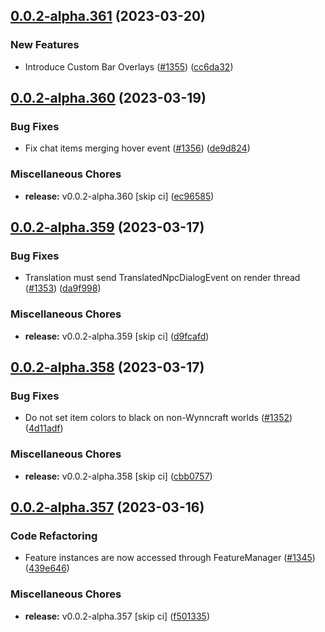 ## [0.0.2-alpha.361](https://github.com/Wynntils/Artemis/compare/v0.0.2-alpha.360...v0.0.2-alpha.361) (2023-03-20)


### New Features

* Introduce Custom Bar Overlays ([#1355](https://github.com/Wynntils/Artemis/issues/1355)) ([cc6da32](https://github.com/Wynntils/Artemis/commit/cc6da32c7ff622bebef4ab40e2a6c3d006cb2167))

## [0.0.2-alpha.360](https://github.com/Wynntils/Artemis/compare/v0.0.2-alpha.359...v0.0.2-alpha.360) (2023-03-19)


### Bug Fixes

* Fix chat items merging hover event ([#1356](https://github.com/Wynntils/Artemis/issues/1356)) ([de9d824](https://github.com/Wynntils/Artemis/commit/de9d824c566987e05324d710ad25a232b2560738))


### Miscellaneous Chores

* **release:** v0.0.2-alpha.360 [skip ci] ([ec96585](https://github.com/Wynntils/Artemis/commit/ec9658508e8e95eedffab6454ef0c5211c658ca7))

## [0.0.2-alpha.359](https://github.com/Wynntils/Artemis/compare/v0.0.2-alpha.358...v0.0.2-alpha.359) (2023-03-17)


### Bug Fixes

* Translation must send TranslatedNpcDialogEvent on render thread ([#1353](https://github.com/Wynntils/Artemis/issues/1353)) ([da9f998](https://github.com/Wynntils/Artemis/commit/da9f998742eb7248d9b83cd079a85fa4b8d1ceaa))


### Miscellaneous Chores

* **release:** v0.0.2-alpha.359 [skip ci] ([d9fcafd](https://github.com/Wynntils/Artemis/commit/d9fcafdf4c888bcef608a941d896f4d58551a992))

## [0.0.2-alpha.358](https://github.com/Wynntils/Artemis/compare/v0.0.2-alpha.357...v0.0.2-alpha.358) (2023-03-17)


### Bug Fixes

* Do not set item colors to black on non-Wynncraft worlds ([#1352](https://github.com/Wynntils/Artemis/issues/1352)) ([4d11adf](https://github.com/Wynntils/Artemis/commit/4d11adf05602f81afa905c97bbf8955e1fe132d7))


### Miscellaneous Chores

* **release:** v0.0.2-alpha.358 [skip ci] ([cbb0757](https://github.com/Wynntils/Artemis/commit/cbb0757aa25e486b4be8bc666f3533c3d9c57c5b))

## [0.0.2-alpha.357](https://github.com/Wynntils/Artemis/compare/v0.0.2-alpha.356...v0.0.2-alpha.357) (2023-03-16)


### Code Refactoring

* Feature instances are now accessed through FeatureManager ([#1345](https://github.com/Wynntils/Artemis/issues/1345)) ([439e646](https://github.com/Wynntils/Artemis/commit/439e6466c5ad3d42e4f9efb7e21d096953436353))


### Miscellaneous Chores

* **release:** v0.0.2-alpha.357 [skip ci] ([f501335](https://github.com/Wynntils/Artemis/commit/f501335b9ab3265396e2f5f2c6e8b1b5b139ffc6))

